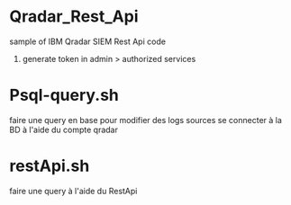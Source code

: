 # Qradar_Rest_Api

sample of IBM Qradar SIEM Rest Api code
 

1. generate token
in admin > authorized services

# Psql-query.sh
faire une query en base pour modifier des logs sources
se connecter à la BD à l'aide du compte qradar

# restApi.sh
faire une query à l'aide du RestApi
